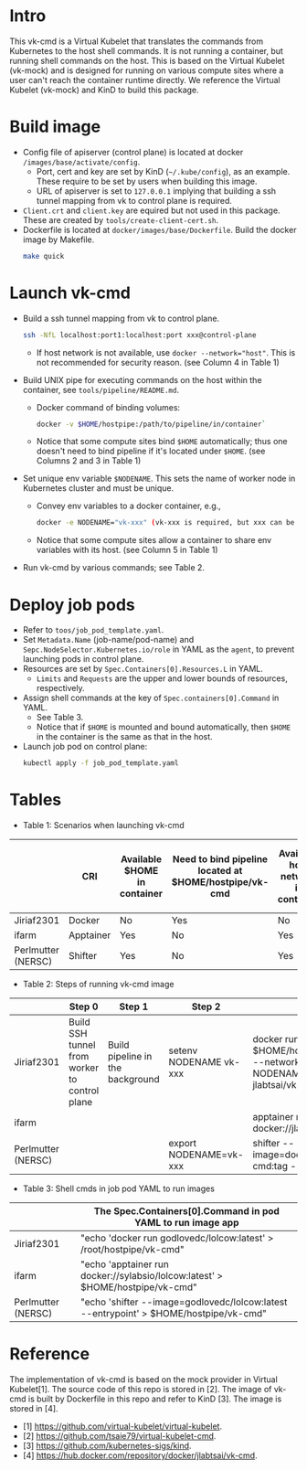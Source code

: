 # Intro
This vk-cmd is a Virtual Kubelet that translates the commands from Kubernetes to the host shell commands. It is not running a container, but running shell commands on the host. This is based on the Virtual Kubelet (vk-mock) and is designed for running on various compute sites where a user can't reach the container runtime directly. We reference the Virtual Kubelet (vk-mock) and KinD to build this package.

# Build image
- Config file of apiserver (control plane) is located at docker `/images/base/activate/config`. 
    - Port, cert and key are set by KinD (`~/.kube/config`), as an example. These require to be set by users when building this image.
    - URL of apiserver is set to `127.0.0.1` implying that building a ssh tunnel mapping from vk to control plane is required.
- `Client.crt` and `client.key` are equired but not used in this package. These are created by `tools/create-client-cert.sh`.
- Dockerfile is located at `docker/images/base/Dockerfile`. Build the docker image by Makefile. 
    ```bash
    make quick
    ```

# Launch vk-cmd
- Build a ssh tunnel mapping from vk to control plane. 
    ```bash
    ssh -NfL localhost:port1:localhost:port xxx@control-plane
    ```
    - If host network is not available, use `docker --network="host"`. This is not recommended for security reason. (see Column 4 in Table 1)

- Build UNIX pipe for executing commands on the host within the container, see `tools/pipeline/README.md`. 
    - Docker command of binding volumes: 
        ```bash
        docker -v $HOME/hostpipe:/path/to/pipeline/in/container`
        ```   
    - Notice that some compute sites bind `$HOME` automatically; thus one doesn't need to bind pipeline if it's located under `$HOME`. (see Columns 2 and 3 in Table 1)

- Set unique env variable `$NODENAME`. This sets the name of worker node in Kubernetes cluster and must be unique.
    - Convey env variables to a docker container, e.g.,
        ```bash
        docker -e NODENAME="vk-xxx" (vk-xxx is required, but xxx can be any string)
        ```
    - Notice that some compute sites allow a container to share env variables with its host. (see Column 5 in Table 1)
- Run vk-cmd by various commands; see Table 2.

# Deploy job pods
- Refer to `toos/job_pod_template.yaml`.
- Set `Metadata.Name` (job-name/pod-name) and `Sepc.NodeSelector.Kubernetes.io/role` in YAML as the `agent`, to prevent launching pods in control plane.
- Resources are set by `Spec.Containers[0].Resources.L` in YAML.
    - `Limits` and `Requests` are the upper and lower bounds of resources, respectively.
- Assign shell commands at the key of `Spec.containers[0].Command` in YAML.
    - See Table 3.
    - Notice that if `$HOME` is mounted and bound automatically, then `$HOME` in the container is the same as that in the host.
- Launch job pod on control plane: 
    ```bash
    kubectl apply -f job_pod_template.yaml
    ```

    

# Tables
- Table 1: Scenarios when launching vk-cmd

|                    | CRI       | Available $HOME in container | Need to bind pipeline located at $HOME/hostpipe/vk-cmd | Available host network in container | Available env variables from host shell |
|--------------------|-----------|------------------------------|---------------------------------------------------------|-------------------------------------|-----------------------------------------|
| Jiriaf2301         | Docker    | No                           | Yes                           | No                                  | No                                      |
| ifarm              | Apptainer | Yes                          | No                                                      | Yes                                 | Yes                                     |
| Perlmutter (NERSC) | Shifter   | Yes                          | No                                                      | Yes                                 | Yes                                     |

- Table 2: Steps of running vk-cmd image

|                    | Step 0                                        | Step 1                           | Step 2                | Step 3                                                                                                  |
|--------------------|-----------------------------------------------|----------------------------------|-----------------------|---------------------------------------------------------------------------------------------------------|
| Jiriaf2301         | Build SSH tunnel from worker to control plane | Build pipeline in the background | setenv NODENAME vk-xxx | docker run -d -v $HOME/hostpipe:/root/hostpipe --network="host" -e NODENAME=$NODENAME jlabtsai/vk-cmd:tag |
| ifarm              |                                               |                                  |                       | apptainer run docker://jlabtsai/vk-cmd:tag                                                              |
| Perlmutter (NERSC) |                                               |                                  | export NODENAME=vk-xxx | shifter --image=docker:jlabtsai/vk-cmd:tag --entrypoint                                               |



- Table 3: Shell cmds in job pod YAML to run images

|                    | The Spec.Containers[0].Command in pod YAML to run image app                                                             |
|--------------------|-------------------------------------------------------------------------------------------------|
| Jiriaf2301         | "echo 'docker run godlovedc/lolcow:latest' > /root/hostpipe/vk-cmd"                               |
| ifarm              | "echo 'apptainer run docker://sylabsio/lolcow:latest' > $HOME/hostpipe/vk-cmd"   |
| Perlmutter (NERSC) | "echo 'shifter --image=godlovedc/lolcow:latest --entrypoint' > $HOME/hostpipe/vk-cmd" |



# Reference
The implementation of vk-cmd is based on the mock provider in Virtual Kubelet[1]. The source code of this repo is stored in [2]. The image of vk-cmd is built by Dockerfile in this repo and refer to KinD [3]. The image is stored in [4].

- [1] https://github.com/virtual-kubelet/virtual-kubelet.
- [2] https://github.com/tsaie79/virtual-kubelet-cmd.
- [3] https://github.com/kubernetes-sigs/kind.
- [4] https://hub.docker.com/repository/docker/jlabtsai/vk-cmd.
